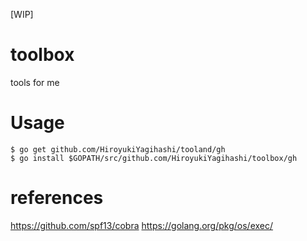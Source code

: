 [WIP]
# toolbox
tools for me

# Usage
```
$ go get github.com/HiroyukiYagihashi/tooland/gh
$ go install $GOPATH/src/github.com/HiroyukiYagihashi/toolbox/gh
```

# references
https://github.com/spf13/cobra
https://golang.org/pkg/os/exec/
